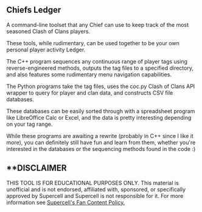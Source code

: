 Chiefs Ledger
-------
A command-line toolset that any Chief can use to keep track of the most seasoned Clash of Clans players.

These tools, while rudimentary, can be used together to be your own personal player activity Ledger.

The C++ program sequences any continuous range of player tags using reverse-engineered methods, outputs the tag files to a specified directory, and also features some rudimentary menu navigation capabilities.

The Python programs take the tag files, uses the coc.py Clash of Clans API wrapper to query for player and clan data, and constructs CSV file databases. 

These databases can be easily sorted through with a spreadsheet program like LibreOffice Calc or Excel, and the data is pretty interesting depending on your tag range.

While these programs are awaiting a rewrite (probably in C++ since I like it more), you can definitely still have fun and learn from them, whether you're interested in the databases or the sequencing methods found in the code :)

**DISCLAIMER
-------
THIS TOOL IS FOR EDUCATIONAL PURPOSES ONLY. This material is unofficial and is not endorsed, affiliated with, sponsored, or specifically approved by Supercell and Supercell is not responsible for it. For more information see [Supercell's Fan Content Policy.](https://www.supercell.com/fan-content-policy)
